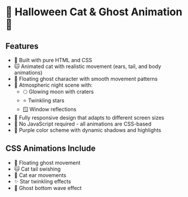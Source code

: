 # 🎃 Halloween Cat & Ghost Animation 👻

 
## Features
- 🎨 Built with pure HTML and CSS 
- 🐱 Animated cat with realistic movement (ears, tail, and body animations)
- 👻 Floating ghost character with smooth movement patterns
- 🌙 Atmospheric night scene with:
  - 🌕 Glowing moon with craters
  - ⭐ Twinkling stars
  - 🪟 Window reflections
- 📱 Fully responsive design that adapts to different screen sizes
- 🚀 No JavaScript required - all animations are CSS-based
- 💜 Purple color scheme with dynamic shadows and highlights

## CSS Animations Include
- 👻 Floating ghost movement
- 🐱 Cat tail swishing
- 🐾 Cat ear movements
- ✨ Star twinkling effects
- 🌊 Ghost bottom wave effect


 


